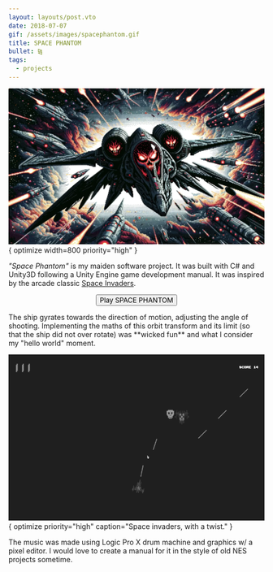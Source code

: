 ```yaml
---
layout: layouts/post.vto
date: 2018-07-07
gif: /assets/images/spacephantom.gif
title: SPACE PHANTOM
bullet: ⧎
tags:
  - projects
---
```


![An alien spaceship shooting at another dark ship in space](/assets/images/space-phantom.webp){ optimize width=800 priority="high" }

_"Space Phantom"_ is my maiden software project. It was built with C# and Unity3D following a Unity Engine game development manual. It was inspired by the arcade classic [Space Invaders](https://en.wikipedia.org/wiki/Space_Invaders).

<script>
addEventListener("DOMContentLoaded", () => {
  const isMobile = /iPhone|iPad|iPod|Android/i.test(navigator.userAgent);
  if(isMobile) document.getElementById("game-link").innerHTML = '<em style="font-family: var(--font-family-title)">This game is not available on mobile devices.</em>'
})
</script>

<p id="game-link">
    <a href="game" style="display:table;margin:auto">
        <button style="font-family: var(--font-family-title) !important;">
            Play SPACE PHANTOM
        </button>
    </a>
</p>
The ship gyrates towards the direction of motion, adjusting the angle of shooting. Implementing the maths of this orbit transform and its limit (so that the ship did not over rotate) was **wicked fun** and what I consider my "hello world" moment.

![A screengrab of the game Space Phantom, depicting an alien ship destroying enemies in the shape of red skulls with laser beams.](/assets/images/spacephantom.gif){ optimize priority="high" caption="Space invaders, with a twist." }

The music was made using Logic Pro X drum machine and graphics w/ a pixel editor. I would love to create a manual for it in the style of old NES projects sometime.
